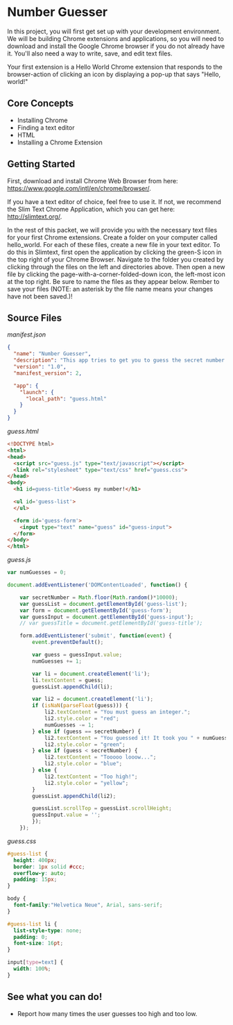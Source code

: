 # Number Guesser

In this project, you will first get set up with your development environment. We will be building Chrome extensions and applications, so you will need to download and install the Google Chrome browser if you do not already have it. You'll also need a way to write, save, and edit text files.

Your first extension is a Hello World Chrome extension that responds to the browser-action of clicking an icon by displaying a pop-up that says "Hello, world!"

## Core Concepts

  * Installing Chrome
  * Finding a text editor
  * HTML
  * Installing a Chrome Extension

## Getting Started

First, download and install Chrome Web Browser from here: https://www.google.com/intl/en/chrome/browser/.

If you have a text editor of choice, feel free to use it. If not, we recommend the Slim Text Chrome Application, which you can get here: http://slimtext.org/.

In the rest of this packet, we will provide you with the necessary text files for your first Chrome extensions. Create a folder on your computer called hello_world. For each of these files, create a new file in your text editor. To do this in Slimtext, first open the application by clicking the green-S icon in the top right of your Chrome Browser. Navigate to the folder you created by clicking through the files on the left and directories above. Then open a new file by clicking the page-with-a-corner-folded-down icon, the left-most icon at the top right. Be sure to name the files as they appear below. Rember to save your files (NOTE: an asterisk by the file name means your changes have not been saved.)!

## Source Files

*manifest.json*

```json
{
  "name": "Number Guesser",
  "description": "This app tries to get you to guess the secret number.",
  "version": "1.0",
  "manifest_version": 2,

  "app": {
    "launch": {
      "local_path": "guess.html"
    }
  }
}
```

*guess.html*

```html
<!DOCTYPE html>
<html>
<head>
  <script src="guess.js" type="text/javascript"></script>
  <link rel="stylesheet" type="text/css" href="guess.css">
</head>
<body>
  <h1 id=guess-title'>Guess my number!</h1>

  <ul id='guess-list'>
  </ul>

  <form id='guess-form'>
    <input type="text" name="guess" id="guess-input">
  </form>
</body>
</html>
```

*guess.js*

```javascript
var numGuesses = 0;

document.addEventListener('DOMContentLoaded', function() {

	var secretNumber = Math.floor(Math.random()*10000);
	var guessList = document.getElementById('guess-list');
	var form = document.getElementById('guess-form');
	var guessInput = document.getElementById('guess-input');
	// var guessTitle = document.getElementById('guess-title');

	form.addEventListener('submit', function(event) {
		event.preventDefault();

		var guess = guessInput.value;
		numGuesses += 1;

		var li = document.createElement('li');
		li.textContent = guess;
		guessList.appendChild(li);

		var li2 = document.createElement('li');
		if (isNaN(parseFloat(guess))) {
		    li2.textContent = "You must guess an integer.";
		    li2.style.color = "red";
		    numGuesses -= 1;
		} else if (guess == secretNumber) {
		    li2.textContent = "You guessed it! It took you " + numGuesses + " guesses.";
		    li2.style.color = "green";
		} else if (guess < secretNumber) {
		    li2.textContent = "Tooooo looow...";
		    li2.style.color = "blue";
		} else {
		    li2.textContent = "Too high!";
		    li2.style.color = "yellow";
		}
		guessList.appendChild(li2);

		guessList.scrollTop = guessList.scrollHeight;
		guessInput.value = '';
	    });
    });
```

*guess.css*

```css
#guess-list {
  height: 400px;
  border: 1px solid #ccc;
  overflow-y: auto;
  padding: 15px;
}

body {
  font-family:"Helvetica Neue", Arial, sans-serif;
}

#guess-list li {
  list-style-type: none;
  padding: 0;
  font-size: 16pt;
}

input[type=text] {
  width: 100%;
}
```

## See what you can do!

  - Report how many times the user guesses too high and too low.
